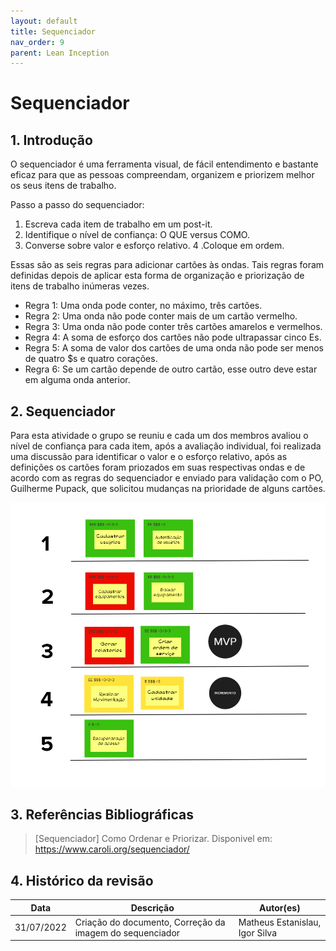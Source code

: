 ```yaml
---
layout: default
title: Sequenciador
nav_order: 9
parent: Lean Inception
---
```


# Sequenciador

## 1. Introdução

O sequenciador é uma ferramenta visual, de fácil entendimento e bastante eficaz para que as pessoas compreendam, organizem e priorizem melhor os seus itens de trabalho.

Passo a passo do sequenciador:

1. Escreva cada item de trabalho em um post-it.
2. Identifique o nível de confiança: O QUE versus COMO.
3. Converse sobre valor e esforço relativo.
4 .Coloque em ordem.

Essas são as seis regras para adicionar cartões às ondas. Tais regras foram definidas depois de aplicar esta forma de organização e priorização de itens de trabalho inúmeras vezes.

- Regra 1: Uma onda pode conter, no máximo, três cartões.
- Regra 2: Uma onda não pode conter mais de um cartão vermelho.
- Regra 3: Uma onda não pode conter três cartões amarelos e vermelhos.
- Regra 4: A soma de esforço dos cartões não pode ultrapassar cinco Es.
- Regra 5: A soma de valor dos cartões de uma onda não pode ser menos de quatro $s e quatro corações.
- Regra 6: Se um cartão depende de outro cartão, esse outro deve estar em alguma onda anterior.

## 2. Sequenciador

Para esta atividade o grupo se reuniu e cada um dos membros avaliou o nível de confiança para cada item, após a avaliação individual, foi realizada uma discussão para identificar o valor e o esforço relativo, após as definições os cartões foram priozados em suas respectivas ondas e de acordo com as regras do sequenciador e enviado para validação com o PO, Guilherme Pupack, que solicitou mudanças na prioridade de alguns cartões.

![sequenciador](../assets/sequenciador.png)

## 3. Referências Bibliográficas

> [Sequenciador] Como Ordenar e Priorizar. Disponivel em: https://www.caroli.org/sequenciador/

## 4. Histórico da revisão

| **Data**   | **Descrição**        | **Autor(es)** |
| ---------- | -------------------- | ------------- |
| 31/07/2022 | Criação do documento, Correção da imagem do sequenciador | Matheus Estanislau, Igor Silva   |
